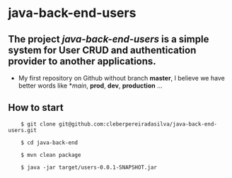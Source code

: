 
# java-back-end-users

## The project *java-back-end-users* is a simple system for User CRUD and authentication provider to another applications.

* My first repository on Github without branch **master**, I believe we have better words like **main*, **prod**, **dev**, **production** ...


## How to start
```
	$ git clone git@github.com:cleberpereiradasilva/java-back-end-users.git

	$ cd java-back-end

	$ mvn clean package

	$ java -jar target/users-0.0.1-SNAPSHOT.jar

```



